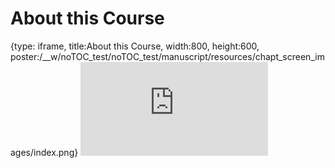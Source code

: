 # About this Course
 
{type: iframe, title:About this Course, width:800, height:600, poster:/__w/noTOC_test/noTOC_test/manuscript/resources/chapt_screen_images/index.png}
![](https://kweav.github.io/noTOC_test/index.html)
 

 

